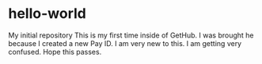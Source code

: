 # hello-world
My initial repository
This is my first time inside of GetHub. I was brought he because I created a new Pay ID. I am very new to this.
I am getting very confused. Hope this passes.
